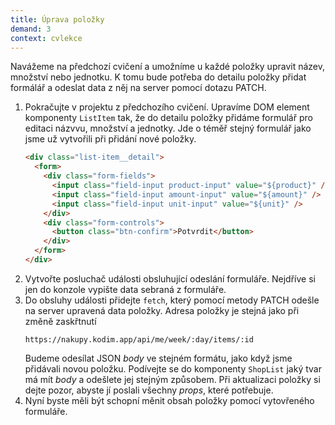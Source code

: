 ```yaml
---
title: Úprava položky
demand: 3
context: cvlekce
---
```


Navážeme na předchozí cvičení a umožníme u každé položky upravit název, množství nebo jednotku. K tomu bude potřeba do detailu položky přidat formálář a odeslat data z něj na server pomocí dotazu PATCH.

1. Pokračujte v projektu z předchozího cvičení. Upravíme DOM element komponenty `ListItem` tak, že do detailu položky přidáme formulář pro editaci názvvu, množství a jednotky. Jde o téměř stejný formulář jako jsme už vytvořili při přidání nové položky.
   ```html
   <div class="list-item__detail">
     <form>
       <div class="form-fields">
         <input class="field-input product-input" value="${product}" />
         <input class="field-input amount-input" value="${amount}" />
         <input class="field-input unit-input" value="${unit}" />
       </div>
       <div class="form-controls">
         <button class="btn-confirm">Potvrdit</button>
       </div>
     </form>
   </div>
   ```
1. Vytvořte posluchač události obsluhující odeslání formuláře. Nejdříve si jen do konzole vypište data sebraná z formuláře.
1. Do obsluhy události přidejte `fetch`, který pomocí metody PATCH odešle na server upravená data položky. Adresa položky je stejná jako při změně zaskřtnutí
   ```
   https://nakupy.kodim.app/api/me/week/:day/items/:id
   ```
   Budeme odesílat JSON _body_ ve stejném formátu, jako když jsme přidávali novou položku. Podívejte se do komponenty `ShopList` jaký tvar má mít _body_ a odešlete jej stejným způsobem. Při aktualizaci položky si dejte pozor, abyste jí poslali všechny _props_, které potřebuje.
1. Nyní byste měli být schopní měnit obsah položky pomocí vytovřeného formuláře.
